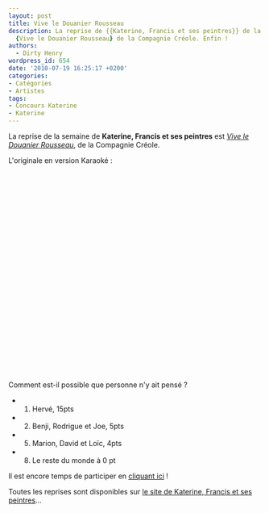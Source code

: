 ```yaml
---
layout: post
title: Vive le Douanier Rousseau
description: La reprise de {{Katerine, Francis et ses peintres}} de la semaine est
  {Vive le Douanier Rousseau} de la Compagnie Créole. Enfin !
authors:
  - Dirty Henry
wordpress_id: 654
date: '2010-07-19 16:25:17 +0200'
categories:
- Catégories
- Artistes
tags:
- Concours Katerine
- Katerine
---
```

La reprise de la semaine de __Katerine, Francis et ses peintres__ est [*Vive le Douanier Rousseau*](http://www.katerinefrancisetsespeintres.com/29.html), de la Compagnie Créole.

L'originale en version Karaoké :

<object width="500" height="400"><param name="movie" value="http://www.youtube.com/v/dBQOeZUA1wM&amp;hl=fr_FR&amp;fs=1"></param><param name="allowFullScreen" value="true"></param><param name="allowscriptaccess" value="always"></param><embed src="http://www.youtube.com/v/dBQOeZUA1wM&amp;hl=fr_FR&amp;fs=1" type="application/x-shockwave-flash" allowscriptaccess="always" allowfullscreen="true" width="500" height="400"></embed></object>

Comment est-il possible que personne n'y ait pensé ?

- 1. Hervé, 15pts
- 2. Benji, Rodrigue et Joe, 5pts
- 5. Marion, David et Loïc, 4pts
- 8. Le reste du monde à 0 pt

Il est encore temps de participer en [cliquant ici](569) !

Toutes les reprises sont disponibles sur [le site de Katerine, Francis et ses peintres](http://www.katerinefrancisetsespeintres.com/)…
